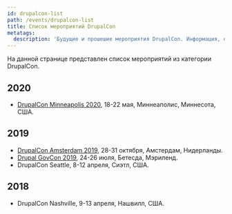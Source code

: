 ```yaml
---
id: drupalcon-list
path: /events/drupalcon-list
title: Список мероприятий DrupalCon
metatags:
  description: 'Будущие и прошешие мероприятия DrupalCon. Информация, отчеты, доклады и докладчики.'
---
```


На данной странице представлен список мероприятий из категории DrupalCon.

## 2020

- [DrupalCon Minneapolis 2020](2020/drupalcon-2020-minneapolis.md), 18-22 мая, Миннеаполис, Миннесота, США.

## 2019

- [DrupalCon Amsterdam 2019](2019/drupalcon-2019-amsterdam.md), 28-31 октября, Амстердам, Нидерланды.
- [Drupal GovCon 2019](2019/drupalgovcon-2019.md), 24-26 июля, Бетесда, Мэриленд.
- DrupalCon Seattle, 8-12 апреля, Сиэтл, США.

## 2018

- DrupalCon Nashville, 9-13 апреля, Нашвилл, США.
